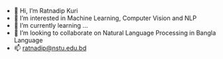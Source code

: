 - 👋 Hi, I’m Ratnadip Kuri
- 👀 I’m interested in Machine Learning, Computer Vision and NLP
- 🌱 I’m currently learning ...
- 💞️ I’m looking to collaborate on Natural Language Processing in Bangla Language
- 📫 ratnadip@nstu.edu.bd

<!---
Ratnadip983/Ratnadip983 is a ✨ special ✨ repository because its `README.md` (this file) appears on your GitHub profile.
You can click the Preview link to take a look at your changes.
--->
